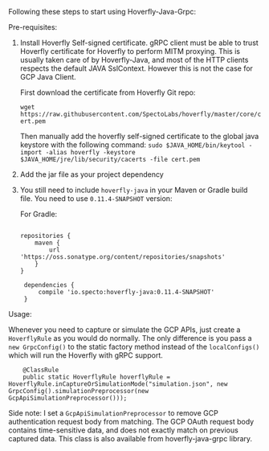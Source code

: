 Following these steps to start using Hoverfly-Java-Grpc: 

Pre-requisites:
1. Install Hoverfly Self-signed certificate. 
   gRPC client must be able to trust Hoverfly certificate for Hoverfly to perform MITM proxying. This is usually taken care of 
   by Hoverfly-Java, and most of the HTTP clients respects the default JAVA SslContext. However this is not the case for GCP Java Client.
   
   First download the certificate from Hoverfly Git repo: 
   
   `wget https://raw.githubusercontent.com/SpectoLabs/hoverfly/master/core/cert.pem`
   
   Then manually add the hoverfly self-signed certificate to the global java keystore with the following command: 
   `sudo $JAVA_HOME/bin/keytool -import -alias hoverfly -keystore $JAVA_HOME/jre/lib/security/cacerts -file cert.pem`
   
2. Add the jar file as your project dependency

3. You still need to include `hoverfly-java` in your Maven or Gradle build file. 
   You need to use `0.11.4-SNAPSHOT` version:
   
   For Gradle: 
   ```

   repositories {
       maven {
           url 'https://oss.sonatype.org/content/repositories/snapshots'
       }
   }

    dependencies {
        compile 'io.specto:hoverfly-java:0.11.4-SNAPSHOT'
    }
    ```


Usage:

Whenever you need to capture or simulate the GCP APIs, just create a `HoverflyRule` as you would do normally. The only difference is you pass a `new GrpcConfig()` to the static factory method instead of the `localConfigs()` which will run the Hoverfly with gRPC support. 

```$java
    @ClassRule
    public static HoverflyRule hoverflyRule = HoverflyRule.inCaptureOrSimulationMode("simulation.json", new GrpcConfig().simulationPreprocessor(new GcpApiSimulationPreprocessor()));
```

Side note: I set a `GcpApiSimulationPreprocessor` to remove GCP authentication request body from matching. The GCP OAuth request body contains time-sensitive data, and does not exactly match on previous captured data. This class is also available from hoverfly-java-grpc library.
